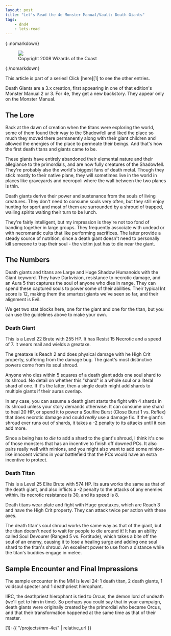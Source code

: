 ```yaml
---
layout: post
title: "Let's Read the 4e Monster Manual/Vault: Death Giants"
tags:
    - dnd4
    - lets-read
---
```


{::nomarkdown}
<figure class="center">
  <img src="{{ "/assets/wir-mm-4e-death-giant.png" | absolute_url }}"/>
  <figcaption>
    Copyright 2008 Wizards of the Coast
  </figcaption>
</figure>
{:/nomarkdown}

This article is part of a series! Click [here][1] to see the other entries.

Death Giants are a 3.x creation, first appearing in one of that edition's
Monster Manual 2 or 3. For 4e, they get a new backstory. They appear only on the
Monster Manual.

## The Lore

Back at the dawn of creation when the titans were exploring the world, some of
them found their way to the Shadowfell and liked the place so much they moved
there permanently along with their giant children and allowed the energies of
the place to permeate their beings. And that's how the first death titans and
giants came to be.

These giants have entirely abandoned their elemental nature and their allegiance
to the primordials, and are now fully creatures of the Shadowfell. They're
probably also the world's biggest fans of death metal. Though they stick mostly
to their native plane, they will sometimes live in the world in places like
graveyards and necropoli where the wall between the two planes is thin.

Death giants derive their power and sustenance from the souls of living
creatures. They don't need to consume souls very often, but they still enjoy
hunting for sport and most of them are surrounded by a shroud of trapped,
wailing spirits waiting their turn to be lunch.

They're fairly intelligent, but my impression is they're not too fond of banding
together in large groups. They frequently associate with undead or with
necromantic cults that like performing sacrifices. The latter provide a steady
source of nutrition, since a death giant doesn't need to personally kill someone
to trap their soul - the victim just has to die near the giant.

## The Numbers

Death giants and titans are Large and Huge Shadow Humanoids with the Giant
keyword. They have Darkvision, resistance to necrotic damage, and an Aura 5 that
captures the soul of anyone who dies in range. They can spend these captured
souls to power some of their abilities. Their typical Int score is 12, making
them the smartest giants we've seen so far, and their alignment is Evil.

We get two stat blocks here, one for the giant and one for the titan, but you
can use the guidelines above to make your own.

### Death Giant

This is a Level 22 Brute with 255 HP. It has Resist 15 Necrotic and a speed
of 7. It wears mail and wields a greataxe.

The greataxe is Reach 2 and does physical damage with he High Crit property,
suffering from the damage bug. The giant's most distinctive powers come from its
soul shroud.

Anyone who dies within 5 squares of a death giant adds one soul shard to its
shroud. No detail on whether this "shard" is a whole soul or a literal shard of
one. If it's the latter, then a single death might add shards to multiple giants
if their auras overlap.

In any case, you can assume a death giant starts the fight with 4 shards in its
shroud unless your story demands otherwise. It can consume one shard to heal 20
HP, or spend it to power a Soulfire Burst (Close Burst 1 vs. Reflex) that does
necrotic damage and could _really_ use a damage fix. If the giant's shroud ever
runs out of shards, it takes a -2 penalty to its attacks until it can add more.

Since a being has to _die_ to add a shard to the giant's shroud, I think it's
one of those monsters that has an incentive to finish off downed PCs. It also
pairs really well with minions, and you might also want to add some minion-like
innocent victims in your battlefield that the PCs would have an extra incentive
to protect.

### Death Titan

This is a Level 25 Elite Brute with 574 HP. Its aura works the same as that of
the death giant, and also inflicts a -2 penalty to the attacks of any enemies
within. Its necrotic resistance is 30, and its speed is 8.

Death titans wear plate and fight with Huge greataxes, which are Reach 3 and
have the High Crit property. They can attack twice per action with these axes.

The death titan's soul shroud works the same way as that of the giant, but the
titan doesn't need to wait for people to die around it! It has an ability called
Soul Devourer (Ranged 5 vs. Fortitude), which takes a bite off the soul of an
enemy, causing it to lose a healing surge and adding one soul shard to the
titan's shroud. An excellent power to use from a distance while the titan's
buddies engage in melee.

## Sample Encounter and Final Impressions

The sample encounter in the MM is level 24: 1 death titan, 2 death giants, 1
voidsoul specter and 1 deathpriest hierophant.

IIRC, the deathpriest hierophant is tied to Orcus, the demon lord of undeath
(we'll get to him in time). So perhaps you could say that in your campaign,
death giants were originally created by the primordial who became Orcus, and
that their transformation happened at the same time as that of their master.

[1]: {{ "/projects/mm-4e/" | relative_url }}
